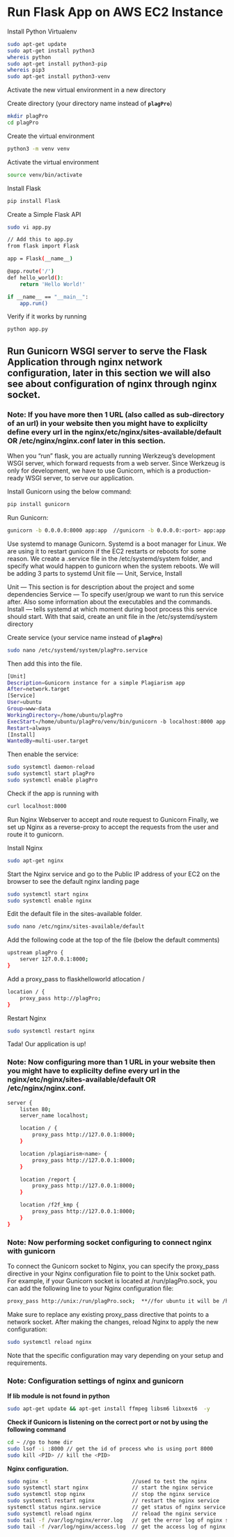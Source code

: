 # Run Flask App on AWS EC2 Instance

[^1]: ## Installing FLASK and creating virtual environment (basics)

Install Python Virtualenv
```bash
sudo apt-get update
sudo apt-get install python3
whereis python
sudo apt-get install python3-pip
whereis pip3
sudo apt-get install python3-venv
```
Activate the new virtual environment in a new directory

Create directory (your directory name instead of **`plagPro`**)
```bash
mkdir plagPro
cd plagPro
```
Create the virtual environment
```bash
python3 -m venv venv
```
Activate the virtual environment
```bash
source venv/bin/activate
```
Install Flask
```bash
pip install Flask
```
Create a Simple Flask API
```bash
sudo vi app.py
```
```bash
// Add this to app.py
from flask import Flask

app = Flask(__name__)

@app.route('/')
def hello_world():
	return 'Hello World!'

if __name__ == "__main__":
	app.run()
```
Verify if it works by running 
```bash
python app.py
```
## Run Gunicorn WSGI server to serve the Flask Application through nginx network configuration, later in this section we will also see about configuration of nginx through nginx socket.

### Note: If you have more then 1 URL (also called as sub-directory of an url) in your website then you might have to explicilty define every url in the nginx/etc/nginx/sites-available/default OR /etc/nginx/nginx.conf later in this section.

When you “run” flask, you are actually running Werkzeug’s development WSGI server, which forward requests from a web server.
Since Werkzeug is only for development, we have to use Gunicorn, which is a production-ready WSGI server, to serve our application.

Install Gunicorn using the below command:
```bash
pip install gunicorn
```
Run Gunicorn:
```bash
gunicorn -b 0.0.0.0:8000 app:app  //gunicorn -b 0.0.0.0:<port> app:app
```
[^2]: Gunicorn is running (Ctrl + C to exit gunicorn)!

Use systemd to manage Gunicorn. Systemd is a boot manager for Linux. We are using it to restart gunicorn if the EC2 restarts or reboots for some reason.
We create a <projectname>.service file in the /etc/systemd/system folder, and specify what would happen to gunicorn when the system reboots.
We will be adding 3 parts to systemd Unit file — Unit, Service, Install

Unit — This section is for description about the project and some dependencies
Service — To specify user/group we want to run this service after. Also some information about the executables and the commands.
Install — tells systemd at which moment during boot process this service should start.
With that said, create an unit file in the /etc/systemd/system directory
	
Create service (your service name instead of **`plagPro`**)

```bash
sudo nano /etc/systemd/system/plagPro.service
```
Then add this into the file.
```bash
[Unit]
Description=Gunicorn instance for a simple Plagiarism app
After=network.target
[Service]
User=ubuntu
Group=www-data
WorkingDirectory=/home/ubuntu/plagPro
ExecStart=/home/ubuntu/plagPro/venv/bin/gunicorn -b localhost:8000 app:app
Restart=always
[Install]
WantedBy=multi-user.target
```
Then enable the service:
```bash
sudo systemctl daemon-reload
sudo systemctl start plagPro
sudo systemctl enable plagPro
```
Check if the app is running with 
```bash
curl localhost:8000
```
Run Nginx Webserver to accept and route request to Gunicorn
Finally, we set up Nginx as a reverse-proxy to accept the requests from the user and route it to gunicorn.

Install Nginx 
```bash
sudo apt-get nginx
```
Start the Nginx service and go to the Public IP address of your EC2 on the browser to see the default nginx landing page
```bash
sudo systemctl start nginx
sudo systemctl enable nginx
```
Edit the default file in the sites-available folder.
```bash
sudo nano /etc/nginx/sites-available/default
```
Add the following code at the top of the file (below the default comments)
```bash
upstream plagPro {
    server 127.0.0.1:8000;
}
```
Add a proxy_pass to flaskhelloworld atlocation /
```bash
location / {
    proxy_pass http://plagPro;
}
```
Restart Nginx 
```bash
sudo systemctl restart nginx
```
Tada! Our application is up!

### Note: Now configuring more than 1 URL in your website then you might have to explicilty define every url in the nginx/etc/nginx/sites-available/default OR /etc/nginx/nginx.conf.

```bash
server {
    listen 80;
    server_name localhost;

    location / {
        proxy_pass http://127.0.0.1:8000;
    }

    location /plagiarism<name> {
        proxy_pass http://127.0.0.1:8000;
    }

    location /report {
        proxy_pass http://127.0.0.1:8000;
    }

    location /f2f_kmp {
        proxy_pass http://127.0.0.1:8000;
    }
}
```

### Note: Now performing socket configuring to connect nginx with gunicorn

To connect the Gunicorn socket to Nginx, you can specify the proxy_pass directive in your Nginx configuration file to point to the Unix socket path. For example, if your Gunicorn socket is located at /run/plagPro.sock, you can add the following line to your Nginx configuration file:

```bash
proxy_pass http://unix:/run/plagPro.sock;  **//for ubuntu it will be /home/ubuntu/plagPro**
```

Make sure to replace any existing proxy_pass directive that points to a network socket. After making the changes, reload Nginx to apply the new configuration:

```bash
sudo systemctl reload nginx
```

Note that the specific configuration may vary depending on your setup and requirements.

### Note: Configuration settings of nginx and gunicorn

**If lib module is not found in python**

```bash
sudo apt-get update && apt-get install ffmpeg libsm6 libxext6  -y
```

**Check if Gunicorn is listening on the correct port or not by using the following command**

```bash
cd ~ //go to home dir
sudo lsof -i :8000 // get the id of process who is using port 8000
sudo kill <PID> // kill the <PID>
```

**Nginx configuration.**

```bash
sudo nginx -t                           //used to test the nginx
sudo systemctl start nginx              // start the nginx service
sudo systemctl stop nginx               // stop the nginx service 
sudo systemctl restart nginx            // restart the nginx service 
systemctl status nginx.service          // get status of nginx service
sudo systemctl reload nginx             // reload the nginx service
sudo tail -f /var/log/nginx/error.log   // get the error log of nginx service
sudo tail -f /var/log/nginx/access.log  // get the access log of nginx service
```



